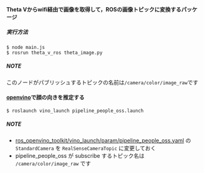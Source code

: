 #### Theta Vからwifi経由で画像を取得して，ROSの画像トピックに変換するパッケージ
##### 実行方法
    $ node main.js
    $ rosrun theta_v_ros theta_image.py

##### NOTE
このノードがパブリッシュするトピックの名前は`/camera/color/image_raw`です






#### [openvino](https://github.com/intel/ros_openvino_toolkit)で顔の向きを推定する

    $ roslaunch vino_launch pipeline_people_oss.launch

##### NOTE
- [ros_openvino_toolkit/vino_launch/param/pipeline_people_oss.yaml](https://github.com/intel/ros_openvino_toolkit/blob/master/vino_launch/param/pipeline_people_oss.yaml) の `StandardCamera` を `RealSenseCameraTopic` に変更しておく
- pipeline_people_oss が subscribe するトピック名は `/camera/color/image_raw` です
